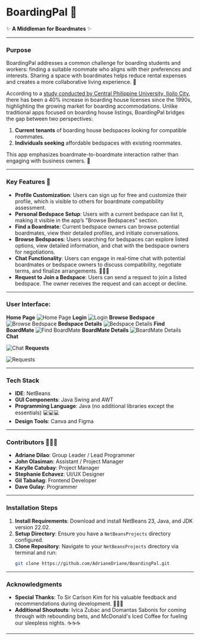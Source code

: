# BoardingPal 🚀

✨ **A Middleman for Boardmates** ✨

---

### Purpose
BoardingPal addresses a common challenge for boarding students and workers: finding a suitable roommate who aligns with their preferences and interests. Sharing a space with boardmates helps reduce rental expenses and creates a more collaborative living experience. 🌟

According to a [study conducted by Central Philippine University, Iloilo City](https://repository.cpu.edu.ph/handle/20.500.12852/1551), there has been a 40% increase in boarding house licenses since the 1990s, highlighting the growing market for boarding accommodations. Unlike traditional apps focused on boarding house listings, BoardingPal bridges the gap between two perspectives:

1. **Current tenants** of boarding house bedspaces looking for compatible roommates.
2. **Individuals seeking** affordable bedspaces with existing roommates.

This app emphasizes boardmate-to-boardmate interaction rather than engaging with business owners. 🤝

---

### Key Features 🚀
- **Profile Customization**: Users can sign up for free and customize their profile, which is visible to others for boardmate compatibility assessment.
- **Personal Bedspace Setup**: Users with a current bedspace can list it, making it visible in the app’s "Browse Bedspaces" section.
- **Find a Boardmate**: Current bedspace owners can browse potential boardmates, view their detailed profiles, and initiate conversations.
- **Browse Bedspaces**: Users searching for bedspaces can explore listed options, view detailed information, and chat with the bedspace owners for negotiations.
- **Chat Functionality**: Users can engage in real-time chat with potential boardmates or bedspace owners to discuss compatibility, negotiate terms, and finalize arrangements. 💬💬💬
- **Request to Join a Bedspace**: Users can send a request to join a listed bedspace. The owner receives the request and can accept or decline.

---

### User Interface:
**Home Page**
   ![Home Page](assets/images/home_page.png)
**Login**
   ![Login](assets/images/login.png)
**Browse Bedspace**
   ![Browse Bedspace](assets/images/browse_bedspace.png)
**Bedspace Details**
   ![Bedspace Details](assets/images/bedspace_details.png)
**Find BoardMate**
   ![Find BoardMate](assets/images/find_boardmate.png)
**BoardMate Details**
   ![BoardMate Details](assets/images/boardmate_details.png)
**Chat**

   ![Chat](assets/images/chat.png)
**Requests**

   ![Requests](assets/images/requests.png)

---

### Tech Stack
- **IDE**: NetBeans
- **GUI Components**: Java Swing and AWT
- **Programming Language**: Java (no additional libraries except the essentials) 💻💻💻
- **Design Tools**: Canva and Figma

---

### Contributors 🎉🎉🎉
- **Adriane Dilao**: Group Leader / Lead Programmer
- **John Olasiman**: Assistant / Project Manager
- **Karylle Catubay**: Project Manager
- **Stephanie Echavez**: UI/UX Designer
- **Gil Tabañag**: Frontend Developer
- **Dave Gulay**: Programmer

---

### Installation Steps
1. **Install Requirements**: Download and install NetBeans 23, Java, and JDK version 22.02.
2. **Setup Directory**: Ensure you have a `NetBeansProjects` directory configured.
3. **Clone Repository**: Navigate to your `NetBeansProjects` directory via terminal and run:
   ```bash
   git clone https://github.com/AdrianeDriane/BoardingPal.git
   ```

---

### Acknowledgments
- **Special Thanks**: To Sir Carlson Kim for his valuable feedback and recommendations during development. 🌟🌟🌟
- **Additional Shoutouts**: Ivica Zubac and Domantas Sabonis for coming through with rebounding bets, and McDonald's Iced Coffee for fueling our sleepless nights. ☕☕☕

---

